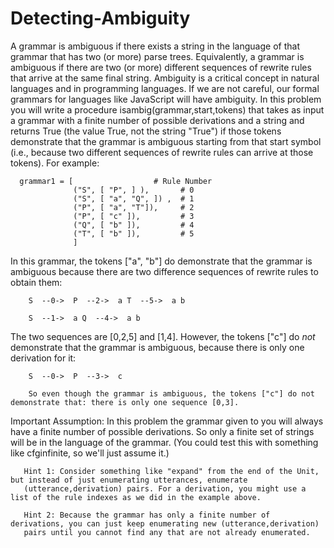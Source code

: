 # Detecting-Ambiguity

A grammar is ambiguous if there exists a string in the language of that grammar that has two (or more) parse trees. Equivalently, a grammar is ambiguous if there are two (or more) different sequences of rewrite rules that arrive at the same final string. Ambiguity is a critical concept in natural languages and in programming languages. If we are not careful, our formal grammars for languages like JavaScript will have ambiguity. In this problem you will write a procedure isambig(grammar,start,tokens) that takes as input a grammar with a finite number of possible derivations and a string and returns True (the value True, not the string "True") if those tokens demonstrate that the grammar is ambiguous starting from that start symbol (i.e., because two different sequences of rewrite rules can arrive at those tokens). For example: 

      grammar1 = [                  # Rule Number
                  ("S", [ "P", ] ),       # 0
                  ("S", [ "a", "Q", ]) ,  # 1
                  ("P", [ "a", "T"]),     # 2
                  ("P", [ "c" ]),         # 3
                  ("Q", [ "b" ]),         # 4
                  ("T", [ "b" ]),         # 5
                  ] 

In this grammar, the tokens ["a", "b"] do demonstrate that the grammar is ambiguous because there are two difference sequences of rewrite rules to obtain them:  

        S  --0->  P  --2->  a T  --5->  a b 

        S  --1->  a Q  --4->  a b 

The two sequences are [0,2,5] and [1,4]. However, the tokens ["c"] do _not_ demonstrate that the grammar is ambiguous, because there is only one derivation for it: 

        S  --0->  P  --3->  c

        So even though the grammar is ambiguous, the tokens ["c"] do not demonstrate that: there is only one sequence [0,3]. 

Important Assumption: In this problem the grammar given to you will always have a finite number of possible derivations. So only a
finite set of strings will be in the language of the grammar. (You could test this with something like cfginfinite, so we'll just assume it.) 

       Hint 1: Consider something like "expand" from the end of the Unit, but instead of just enumerating utterances, enumerate 
       (utterance,derivation) pairs. For a derivation, you might use a list of the rule indexes as we did in the example above. 

       Hint 2: Because the grammar has only a finite number of derivations, you can just keep enumerating new (utterance,derivation) 
       pairs until you cannot find any that are not already enumerated.

